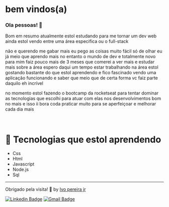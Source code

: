 # bem vindos(a)


### Ola pessoas!  👋

Bom em resumo atualmente estol estudando para me tornar um dev web ainda estol vendo entre uma área especifica ou o full-stack

não e querendo me gabar mais eu pego as coisas muito fácil só de olhar eu já meio que aprendo mais no entanto o mundo de dev e totalmente novo para mim faiz pouco mais de 3 meses que comerei a ver mais e estudar mais sobre a área espero daqui um tempo estar trabalhando na área estol gostando bastante do que estol aprendendo e fico fascinado vendo uma aplicação funcionando e saber que meio que de certa forma vc faiz parte daquilo eh incrível

no momento estol fazendo o bootcamp da rocketseat para tentar dominar as tecnologias que escolhi para atuar com elas nos desenvolvimentos bom no mais e isso ii bora coda praticar muito para se aperfeiçoar e melhorar cada dia mais 

</br>

# 🚀 Tecnologias que estol aprendendo

- Css 
- Html
- Javascript
- Node.js
- Sql


---
Obrigado pela visita! 💜 by [Ivo pereira jr](https://github.com/vanessakoch)

[![Linkedin Badge](https://img.shields.io/badge/-LinkedIn-blue?style=flat-square&logo=Linkedin&logoColor=white&link=https://www.linkedin.com/in/ivo-pereira-3997911a8/)](https://www.linkedin.com/in/ivo-pereira-3997911a8/)
[![Gmail Badge](https://img.shields.io/badge/-Gmail-c14438?style=flat-square&logo=Gmail&logoColor=white&link=mailto:ivopereira.jr12@gmail.com)](mailto:ivopereira.jr12@gmail.com)



